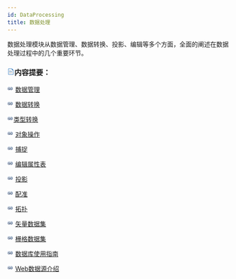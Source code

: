 ```yaml
---
id: DataProcessing
title: 数据处理
---
```

数据处理模块从数据管理、数据转换、投影、编辑等多个方面，全面的阐述在数据处理过程中的几个重要环节。

### ![](../img/read.gif)内容提要：

![](../img/smalltitle.png) [数据管理](DataManagement/DataManagement.html)

![](../img/smalltitle.png) [数据转换](DataConversion/Dataconversion.html)

![](../img/smalltitle.png)[类型转换](ConvertDataType/AboutDateTypeConvert.html)

![](../img/smalltitle.png) [对象操作](Objects/Objects.html)

![](../img/smalltitle.png) [捕捉](Objects/Snapping/UsingSnapping.html)

![](../img/smalltitle.png) [编辑属性表](EditTabular/EdittingTabular.html)

![](../img/smalltitle.png) [投影](Projection/Projection.html)

![](../img/smalltitle.png) [配准](Registration/Registration.html)

![](../img/smalltitle.png) [拓扑](Topology/Topology.html)

![](../img/smalltitle.png) [矢量数据集](Vector/VectorDataset.html)

![](../img/smalltitle.png) [栅格数据集](Raster/Raster.html)

![](../img/smalltitle.png) [数据库使用指南](../TechDocument/DatabaseUseGuide.html)

![](../img/smalltitle.png)
[Web数据源介绍](../TechDocument/WebDatasets/AboutWebDataset.html)


